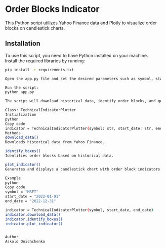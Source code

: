 # Order Blocks Indicator

This Python script utilizes Yahoo Finance data and Plotly to visualize order blocks on candlestick charts.

## Installation

To use this script, you need to have Python installed on your machine. Install the required libraries by running:

```bash
pip install -r requirements.txt

Open the app.py file and set the desired parameters such as symbol, start_date, and end_date.

Run the script:
python app.py

The script will download historical data, identify order blocks, and generate a candlestick chart with order block indicators.

Class: TechnicalIndicatorPlotter
Initialization
python
Copy code
indicator = TechnicalIndicatorPlotter(symbol: str, start_date: str, end_date: str, range_value: int = 15)
Methods
download_data()
Downloads historical data from Yahoo Finance.

identify_boxes()
Identifies order blocks based on historical data.

plot_indicator()
Generates and displays a candlestick chart with order block indicators.

Example
python
Copy code
symbol = "MSFT"
start_date = "2022-01-01"
end_date = "2022-12-31"

indicator = TechnicalIndicatorPlotter(symbol, start_date, end_date)
indicator.download_data()
indicator.identify_boxes()
indicator.plot_indicator()


Author
Askold Onishchenko

